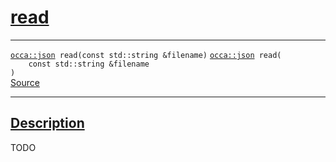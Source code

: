 
<h1 id="read">
 <a href="#/api/json/read" class="anchor">
   <span>read</span>
  </a>
</h1>

<div class="signature">

<hr>

  <div class="definition-container">
    <div class="definition">
      <code class="desktop-only"><a href="#/api/json/">occa::json</a> read(<span class="token keyword">const</span> <span class="token keyword">std::string</span> &filename)</code>
      <code class="mobile-only"><a href="#/api/json/">occa::json</a> read(
    <span class="token keyword">const</span> <span class="token keyword">std::string</span> &filename
)</code>
      <div class="flex-spacing"></div>
      <a href="https://github.com/libocca/occa/blob/3f46f975/include/occa/types/json.hpp#L389" target="_blank">Source</a>
    </div>
    
  </div>

  <hr>
</div>


<h2 id="description">
 <a href="#/api/json/read?id=description" class="anchor">
   <span>Description</span>
  </a>
</h2>

TODO
